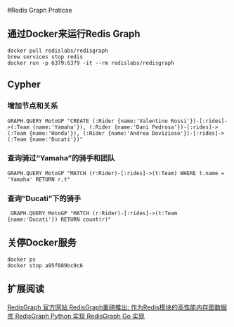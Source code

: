 #Redis Graph Praticse
## 通过Docker来运行Redis Graph
```
docker pull redislabs/redisgraph
brew services stop redis
docker run -p 6379:6379 -it --rm redislabs/redisgraph
```

## Cypher
### 增加节点和关系
```
GRAPH.QUERY MotoGP "CREATE (:Rider {name:'Valentino Rossi'})-[:rides]->(:Team {name:'Yamaha'}), (:Rider {name:'Dani Pedrosa'})-[:rides]->(:Team {name:'Honda'}), (:Rider {name:'Andrea Dovizioso'})-[:rides]->(:Team {name:'Ducati'})"
```
### 查询骑过“Yamaha”的骑手和团队
```
GRAPH.QUERY MotoGP "MATCH (r:Rider)-[:rides]->(t:Team) WHERE t.name = 'Yamaha' RETURN r,t"
```
### 查询“Ducati”下的骑手
```
 GRAPH.QUERY MotoGP "MATCH (r:Rider)-[:rides]->(t:Team {name:'Ducati'}) RETURN count(r)"
```

## 关停Docker服务
```
docker ps
docker stop a95f089bc9c6
```

## 扩展阅读
[ RedisGraph 官方网站 ](https://oss.redislabs.com/redisgraph/)
[ RedisGraph重磅推出: 作为Redis模块的高性能内存图数据库 ]( https://www.zybuluo.com/Rays/note/1079251 )
[ RedisGraph Python 实现 ]( https://blog.csdn.net/sinat_32651363/article/details/79964787 )
[ RedisGraph Go 实现 ](https://github.com/RedisLabs/redisgraph-go)